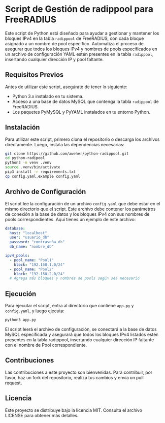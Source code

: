 # Script de Gestión de radippool para FreeRADIUS

Este script de Python está diseñado para ayudar a gestionar y mantener los bloques IPv4 en la tabla `radippool` de FreeRADIUS, con cada bloque asignado a un nombre de pool específico. Automatiza el proceso de asegurar que todos los bloques IPv4 y nombres de pools especificados en un archivo de configuración YAML estén presentes en la tabla `radippool`, insertando cualquier dirección IP y pool faltante.

## Requisitos Previos

Antes de utilizar este script, asegúrate de tener lo siguiente:

* Python 3.x instalado en tu sistema.
* Acceso a una base de datos MySQL que contenga la tabla `radippool` de FreeRADIUS.
* Los paquetes PyMySQL y PyYAML instalados en tu entorno Python.

## Instalación

Para utilizar este script, primero clona el repositorio o descarga los archivos directamente. Luego, instala las dependencias necesarias:

```bash
git clone https://github.com/aweher/python-radippool.git
cd python-radipool
python3 -m venv .venv
source .venv/bin/activate
pip3 install -r requirements.txt
cp config.yaml.example config.yaml
```

## Archivo de Configuración

El script lee la configuración de un archivo `config.yaml` que debe estar en el mismo directorio que el script. Este archivo debe contener los parámetros de conexión a la base de datos y los bloques IPv4 con sus nombres de pools correspondientes. Aquí tienes un ejemplo de este archivo:

```yaml
database:
  host: "localhost"
  user: "usuario_db"
  password: "contraseña_db"
  db_name: "nombre_db"

ipv4_pools:
  - pool_name: "Pool1"
    block: "192.168.1.0/24"
  - pool_name: "Pool2"
    block: "192.168.2.0/24"
  # Agrega más bloques y nombres de pools según sea necesario
```

## Ejecución

Para ejecutar el script, entra al directorio que contiene `app.py` y `config.yaml`, y luego ejecuta:

```bash
python3 app.py
```

El script leerá el archivo de configuración, se conectará a la base de datos MySQL especificada y asegurará que todos los bloques IPv4 listados estén presentes en la tabla radippool, insertando cualquier dirección IP faltante con el nombre de Pool correspondiente.

## Contribuciones

Las contribuciones a este proyecto son bienvenidas. Para contribuir, por favor, haz un fork del repositorio, realiza tus cambios y envía un pull request.

## Licencia

Este proyecto se distribuye bajo la licencia MIT. Consulta el archivo LICENSE para obtener más detalles.
